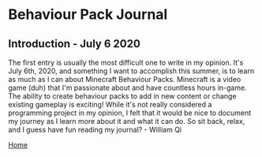 # Behaviour Pack Journal

## Introduction - July 6 2020

The first entry is usually the most difficult one to write in my opinion. It's July 6th, 2020, and something I want to accomplish this summer, is to learn as much as I can about Minecraft Behaviour Packs. Minecraft is a video game (duh) that I'm passionate about and have countless hours in-game. The ability to create behaviour packs to add in new content or change existing gameplay is exciting! While it's not really considered a programming project in my opinion, I felt that it would be nice to document my journey as I learn more about it and what it can do. 
So sit back, relax, and I guess have fun reading my journal?
\- William Qi

[Home](../index.md)